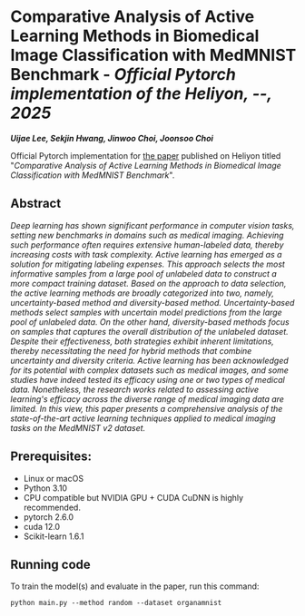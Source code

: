 # Comparative Analysis of Active Learning Methods in Biomedical Image Classification with MedMNIST Benchmark - _Official Pytorch implementation of the Heliyon, --, 2025_

__*Uijae Lee, Sekjin Hwang, Jinwoo Choi, Joonsoo Choi*__

Official Pytorch implementation for [the paper](__) published on Heliyon titled "_Comparative Analysis of Active Learning Methods in Biomedical Image Classification with MedMNIST Benchmark_".


## Abstract
_Deep learning has shown significant performance in computer vision tasks, setting new benchmarks in domains such as medical imaging. Achieving such performance often requires extensive human-labeled data, thereby increasing costs with task complexity. Active learning has emerged as a solution for mitigating labeling expenses. This approach selects the most informative samples from a large pool of unlabeled data to construct a more compact training dataset. Based on the approach to data selection, the active learning methods are broadly categorized into two, namely, uncertainty-based method and diversity-based method. Uncertainty-based methods select samples with uncertain model predictions from the large pool of unlabeled data. On the other hand, diversity-based methods focus on samples that captures the overall distribution of the unlabeled dataset. Despite their effectiveness, both strategies exhibit inherent limitations, thereby necessitating the need for hybrid methods that combine uncertainty and diversity criteria. Active learning has been acknowledged for its potential with complex datasets such as medical images, and some studies have indeed tested its efficacy using one or two types of medical data. Nonetheless, the research works related to assessing active learning's efficacy across the diverse range of medical imaging data are limited. In this view, this paper presents a comprehensive analysis of the state-of-the-art active learning techniques applied to medical imaging tasks on the MedMNIST v2 dataset._

## Prerequisites:   
- Linux or macOS
- Python 3.10
- CPU compatible but NVIDIA GPU + CUDA CuDNN is highly recommended.
- pytorch 2.6.0
- cuda 12.0
- Scikit-learn 1.6.1

## Running code
To train the model(s) and evaluate in the paper, run this command:

```train
python main.py --method random --dataset organamnist
```

